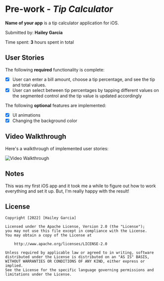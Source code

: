 # Pre-work - *Tip Calculator*

**Name of your app** is a tip calculator application for iOS.

Submitted by: **Hailey Garcia**

Time spent: **3** hours spent in total

## User Stories

The following **required** functionality is complete:

* [X] User can enter a bill amount, choose a tip percentage, and see the tip and total values.
* [X] User can select between tip percentages by tapping different values on the segmented control and the tip value is updated accordingly

The following **optional** features are implemented:

* [X] UI animations
* [X] Changing the background color
## Video Walkthrough

Here's a walkthrough of implemented user stories:

<img src='https://i.imgur.com/m07ous7.gifv' title='Video Walkthrough' width='' alt='Video Walkthrough' />


## Notes

This was my first iOS app and it took me a while to figure out how to work everything and set it up. But, I'm really happy with the result!

## License

    Copyright [2022] [Hailey Garcia]

    Licensed under the Apache License, Version 2.0 (the "License");
    you may not use this file except in compliance with the License.
    You may obtain a copy of the License at

        http://www.apache.org/licenses/LICENSE-2.0

    Unless required by applicable law or agreed to in writing, software
    distributed under the License is distributed on an "AS IS" BASIS,
    WITHOUT WARRANTIES OR CONDITIONS OF ANY KIND, either express or implied.
    See the License for the specific language governing permissions and
    limitations under the License.

